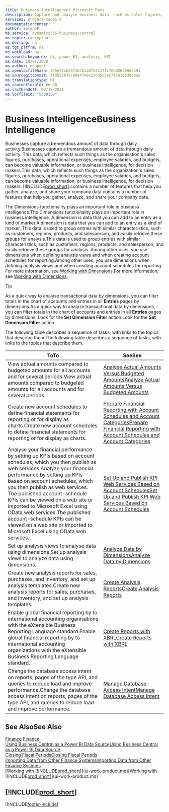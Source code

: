 ```yaml
---
title: Business Intelligence| Microsoft Docs
description: Capture and analyse business data, such as sales figures, purchases, operational expenses, employee salaries, and budgets, that can be valuable information for business intelligence or for decision making.
services: project-madeira
documentationcenter: ''
author: SorenGP
ms.service: dynamics365-business-central
ms.topic: conceptual
ms.devlang: na
ms.tgt_pltfrm: na
ms.workload: na
ms.search.keywords: bi, power BI, analysis, KPI
ms.date: 10/01/2020
ms.author: edupont
ms.openlocfilehash: 245e77cb34f3b7b1a8f02c17f17ebd26269d3691
ms.sourcegitcommit: ff2b55b7e790447e0c1fcd5c2ec7f7610338ebaa
ms.translationtype: HT
ms.contentlocale: en-GB
ms.lasthandoff: 02/15/2021
ms.locfileid: "5389156"
---
```

# <a name="business-intelligence"></a><span data-ttu-id="9250f-103">Business Intelligence</span><span class="sxs-lookup"><span data-stu-id="9250f-103">Business Intelligence</span></span>
<span data-ttu-id="9250f-104">Businesses capture a tremendous amount of data through daily activity.</span><span class="sxs-lookup"><span data-stu-id="9250f-104">Businesses capture a tremendous amount of data through daily activity.</span></span> <span data-ttu-id="9250f-105">This data, which reflects such things as the organisation's sales figures, purchases, operational expenses, employee salaries, and budgets, can become valuable information, or business intelligence, for decision makers.</span><span class="sxs-lookup"><span data-stu-id="9250f-105">This data, which reflects such things as the organization's sales figures, purchases, operational expenses, employee salaries, and budgets, can become valuable information, or business intelligence, for decision makers.</span></span> [!INCLUDE[prod_short](includes/prod_short.md)] <span data-ttu-id="9250f-106">contains a number of features that help you gather, analyze, and share your company data.</span><span class="sxs-lookup"><span data-stu-id="9250f-106">contains a number of features that help you gather, analyze, and share your company data.</span></span>

<span data-ttu-id="9250f-107">The Dimensions functionality plays an important role in business intelligence.</span><span class="sxs-lookup"><span data-stu-id="9250f-107">The Dimensions functionality plays an important role in business intelligence.</span></span> <span data-ttu-id="9250f-108">A dimension is data that you can add to an entry as a kind of marker.</span><span class="sxs-lookup"><span data-stu-id="9250f-108">A dimension is data that you can add to an entry as a kind of marker.</span></span> <span data-ttu-id="9250f-109">This data is used to group entries with similar characteristics, such as customers, regions, products, and salesperson, and easily retrieve these groups for analysis.</span><span class="sxs-lookup"><span data-stu-id="9250f-109">This data is used to group entries with similar characteristics, such as customers, regions, products, and salesperson, and easily retrieve these groups for analysis.</span></span> <span data-ttu-id="9250f-110">Among other uses, you use dimensions  when defining analysis views and when creating account schedules for reporting.</span><span class="sxs-lookup"><span data-stu-id="9250f-110">Among other uses, you use dimensions  when defining analysis views and when creating account schedules for reporting.</span></span> <span data-ttu-id="9250f-111">For more information, see [Working with Dimensions](finance-dimensions.md).</span><span class="sxs-lookup"><span data-stu-id="9250f-111">For more information, see [Working with Dimensions](finance-dimensions.md).</span></span>

> [!TIP]
> <span data-ttu-id="9250f-112">As a quick way to analyse transactional data by dimensions, you can filter totals in the chart of accounts and entries in all **Entries** pages by dimensions.</span><span class="sxs-lookup"><span data-stu-id="9250f-112">As a quick way to analyze transactional data by dimensions, you can filter totals in the chart of accounts and entries in all **Entries** pages by dimensions.</span></span> <span data-ttu-id="9250f-113">Look for the **Set Dimension Filter** action.</span><span class="sxs-lookup"><span data-stu-id="9250f-113">Look for the **Set Dimension Filter** action.</span></span>  

<span data-ttu-id="9250f-114">The following table describes a sequence of tasks, with links to the topics that describe them.</span><span class="sxs-lookup"><span data-stu-id="9250f-114">The following table describes a sequence of tasks, with links to the topics that describe them.</span></span>  

| <span data-ttu-id="9250f-115">To</span><span class="sxs-lookup"><span data-stu-id="9250f-115">To</span></span> | <span data-ttu-id="9250f-116">See</span><span class="sxs-lookup"><span data-stu-id="9250f-116">See</span></span> |
| --- | --- |
|<span data-ttu-id="9250f-117">View actual amounts compared to budgeted amounts for all accounts and for several periods.</span><span class="sxs-lookup"><span data-stu-id="9250f-117">View actual amounts compared to budgeted amounts for all accounts and for several periods.</span></span>|[<span data-ttu-id="9250f-118">Analyse Actual Amounts Versus Budgeted Amounts</span><span class="sxs-lookup"><span data-stu-id="9250f-118">Analyze Actual Amounts Versus Budgeted Amounts</span></span>](bi-how-analyze-actual-versus-budget.md)|
|<span data-ttu-id="9250f-119">Create new account schedules to define financial statements for reporting or for display as charts.</span><span class="sxs-lookup"><span data-stu-id="9250f-119">Create new account schedules to define financial statements for reporting or for display as charts.</span></span>|[<span data-ttu-id="9250f-120">Prepare Financial Reporting with Account Schedules and Account Categories</span><span class="sxs-lookup"><span data-stu-id="9250f-120">Prepare Financial Reporting with Account Schedules and Account Categories</span></span>](bi-how-work-account-schedule.md)|
|<span data-ttu-id="9250f-121">Analyse your financial performance by setting up KPIs based on account schedules, which you then publish as web services.</span><span class="sxs-lookup"><span data-stu-id="9250f-121">Analyze your financial performance by setting up KPIs based on account schedules, which you then publish as web services.</span></span> <span data-ttu-id="9250f-122">The published account-schedule KPIs can be viewed on a web site or imported to Microsoft Excel using OData web services.</span><span class="sxs-lookup"><span data-stu-id="9250f-122">The published account-schedule KPIs can be viewed on a web site or imported to Microsoft Excel using OData web services.</span></span>|[<span data-ttu-id="9250f-123">Set Up and Publish KPI Web Services Based on Account Schedules</span><span class="sxs-lookup"><span data-stu-id="9250f-123">Set Up and Publish KPI Web Services Based on Account Schedules</span></span>](bi-how-to-set-up-and-publish-kpi-web-services-based-on-account-schedules.md)|
|<span data-ttu-id="9250f-124">Set up analysis views to analyse data using dimensions.</span><span class="sxs-lookup"><span data-stu-id="9250f-124">Set up analysis views to analyze data using dimensions.</span></span>|[<span data-ttu-id="9250f-125">Analyze Data by Dimensions</span><span class="sxs-lookup"><span data-stu-id="9250f-125">Analyze Data by Dimensions</span></span>](bi-how-analyze-data-dimension.md)|
|<span data-ttu-id="9250f-126">Create new analysis reports for sales, purchases, and inventory, and set up analysis templates.</span><span class="sxs-lookup"><span data-stu-id="9250f-126">Create new analysis reports for sales, purchases, and inventory, and set up analysis templates.</span></span>|[<span data-ttu-id="9250f-127">Create Analysis Reports</span><span class="sxs-lookup"><span data-stu-id="9250f-127">Create Analysis Reports</span></span>](bi-how-create-analysis-views-reports.md)|
|<span data-ttu-id="9250f-128">Enable global financial reporting by to international accounting organisations with the eXtensible Business Reporting Language standard.</span><span class="sxs-lookup"><span data-stu-id="9250f-128">Enable global financial reporting by to international accounting organizations with the eXtensible Business Reporting Language standard.</span></span>|[<span data-ttu-id="9250f-129">Create Reports with XBRL</span><span class="sxs-lookup"><span data-stu-id="9250f-129">Create Reports with XBRL</span></span>](bi-create-reports-with-xbrl.md)|
|<span data-ttu-id="9250f-130">Change the database access intent on reports, pages of the type API, and queries to reduce load and improve performance.</span><span class="sxs-lookup"><span data-stu-id="9250f-130">Change the database access intent on reports, pages of the type API, and queries to reduce load and improve performance.</span></span>|[<span data-ttu-id="9250f-131">Manage Database Access Intent</span><span class="sxs-lookup"><span data-stu-id="9250f-131">Manage Database Access Intent</span></span>](admin-data-access-intent.md)|

## <a name="see-also"></a><span data-ttu-id="9250f-132">See Also</span><span class="sxs-lookup"><span data-stu-id="9250f-132">See Also</span></span>
<span data-ttu-id="9250f-133">[Finance](finance.md)  </span><span class="sxs-lookup"><span data-stu-id="9250f-133">[Finance](finance.md)  </span></span>  
[<span data-ttu-id="9250f-134">Using Business Central as a Power BI Data Source</span><span class="sxs-lookup"><span data-stu-id="9250f-134">Using Business Central as a Power BI Data Source</span></span>](across-how-use-financials-data-source-powerbi.md)  
[<span data-ttu-id="9250f-135">Closing Fiscal Periods</span><span class="sxs-lookup"><span data-stu-id="9250f-135">Closing Fiscal Periods</span></span>](year-close-years-periods.md)  
[<span data-ttu-id="9250f-136">Importing Data from Other Finance Systems</span><span class="sxs-lookup"><span data-stu-id="9250f-136">Importing Data from Other Finance Systems</span></span>](across-import-data-configuration-packages.md)  
<span data-ttu-id="9250f-137">[Working with [!INCLUDE[prod_short](includes/prod_short.md)]](ui-work-product.md)</span><span class="sxs-lookup"><span data-stu-id="9250f-137">[Working with [!INCLUDE[prod_short](includes/prod_short.md)]](ui-work-product.md)</span></span>

## [!INCLUDE[prod_short](includes/free_trial_md.md)]  


[!INCLUDE[footer-include](includes/footer-banner.md)]